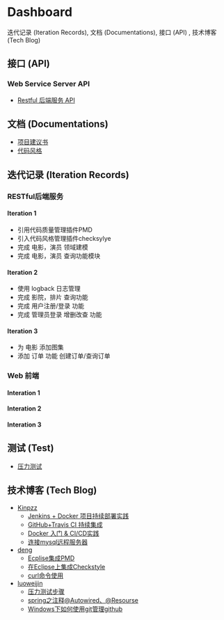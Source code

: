 # Dashboard
迭代记录 (Iteration Records), 文档 (Documentations), 接口 (API) , 技术博客 (Tech Blog)

## 接口 (API)

### Web Service Server API

* [Restful 后端服务 API](https://github.com/SevenDwarfs/WebService/blob/dev/doc/API.md)

## 文档 (Documentations)

* [项目建议书](/documentations/preview/vision.md)
* [代码风格](/documentations/preview/code_style.md)

## 迭代记录 (Iteration Records)
### RESTful后端服务
#### Iteration 1
- 引用代码质量管理插件PMD
- 引入代码风格管理插件checksylye
- 完成 电影，演员 领域建模
- 完成 电影，演员 查询功能模块
#### Iteration 2
- 使用 logback 日志管理
- 完成 影院，排片 查询功能
- 完成 用户注册/登录 功能
- 完成 管理员登录 增删改查 功能
#### Iteration 3
- 为 电影 添加图集
- 添加 订单 功能 创建订单/查询订单
### Web 前端

#### Interation 1

#### Interation 2

#### Interation 3



## 测试 (Test)

* [压力测试](/articles/StressTest.md)

## 技术博客 (Tech Blog)

* [Kinpzz](https://github.com/Kinpzz)
  * [Jenkins + Docker 项目持续部署实践](https://blog.kinpzz.com/2017/06/08/jenkins-docker-ci-cd/)
  * [GitHub+Travis CI 持续集成](https://blog.kinpzz.com/2017/04/09/GitHub-Travis-CI/)
  * [Docker 入门 & CI/CD实践](https://blog.kinpzz.com/2017/05/16/docker-ci-cd/)
  * [连接mysql远程服务器](https://blog.kinpzz.com/2017/06/04/connect-mysql-server/)
* [deng](http://blog.csdn.net/zhzdeng)
  * [Ecplise集成PMD](http://blog.csdn.net/zhzdeng/article/details/70041309)
  * [在Eclipse上集成Checkstyle](http://blog.csdn.net/zhzdeng/article/details/69831491)
  * [curl命令使用](http://blog.csdn.net/zhzdeng/article/details/52683106)
* [luoweijin](http://blog.csdn.net/luosaosao)
  * [压力测试步骤](http://blog.csdn.net/luosaosao/article/details/72900072)
  * [spring之注释@Autowired、@Resourse](http://blog.csdn.net/luosaosao/article/details/61636667)
  * [ Windows下如何使用git管理github ](http://blog.csdn.net/luosaosao/article/details/63684470)
